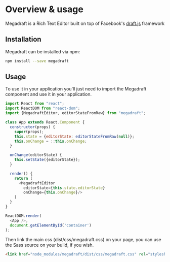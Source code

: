 # Overview & usage

Megadraft is a Rich Text Editor built on top of Facebook's
[draft.js](https://facebook.github.io/draft-js/) framework

## Installation

Megadraft can be installed via npm:

```sh
npm install --save megadraft
```

## Usage

To use it in your application you'll just need to import the Megadraft
component and use it in your application.

```js
import React from "react";
import ReactDOM from "react-dom";
import {MegadraftEditor, editorStateFromRaw} from "megadraft";

class App extends React.Component {
  constructor(props) {
    super(props);
    this.state = {editorState: editorStateFromRaw(null)};
    this.onChange = ::this.onChange;
  }

  onChange(editorState) {
    this.setState({editorState});
  }

  render() {
    return (
      <MegadraftEditor
        editorState={this.state.editorState}
        onChange={this.onChange}/>
    )
  }
}

ReactDOM.render(
  <App />,
  document.getElementById('container')
);
```

Then link the main css (dist/css/megadraft.css) on your page, you can use the Sass
source on your build, if you wish.

```html
<link href="node_modules/megadraft/dist/css/megadraft.css" rel="stylesheet">
```

